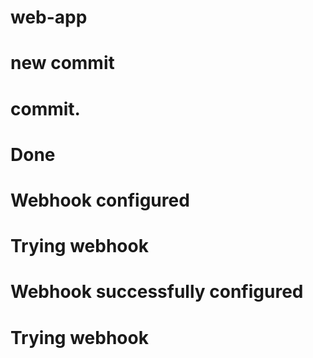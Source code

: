 # web-app
# new commit
# commit.
# Done
# Webhook configured
# Trying webhook
# Webhook successfully configured
# Trying webhook